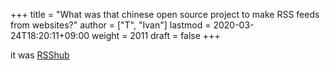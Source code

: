 +++
title = "What was that chinese open source project to make RSS feeds from websites?"
author = ["T", "Ivan"]
lastmod = 2020-03-24T18:20:11+09:00
weight = 2011
draft = false
+++

it was [RSShub](https://docs.rsshub.app/en/)
